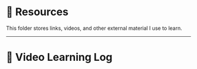 # 🔗 Resources

This folder stores links, videos, and other external material I use to learn.

---

# 🎥 Video Learning Log
